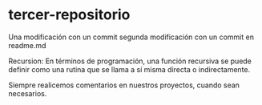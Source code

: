 # tercer-repositorio
Una modificación con un commit segunda modificación con un commit en readme.md

Recursion:
En términos de programación, una función recursiva se puede definir como una rutina que se llama a sí misma directa o indirectamente.

Siempre realicemos comentarios en nuestros proyectos, cuando sean necesarios.